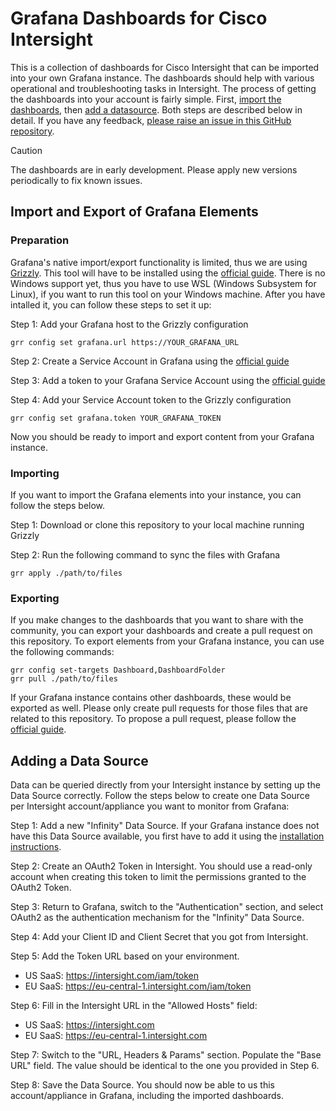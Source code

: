 # Grafana Dashboards for Cisco Intersight

This is a collection of dashboards for Cisco Intersight that can be imported into your own Grafana instance. The dashboards should help with various operational and troubleshooting tasks in Intersight. The process of getting the dashboards into your account is fairly simple. First, [import the dashboards](#Import-and-Export-of-Grafana-Elements), then [add a datasource](#Adding-a-Data-Source). Both steps are described below in detail. If you have any feedback, [please raise an issue in this GitHub repository](https://docs.github.com/en/issues/tracking-your-work-with-issues/using-issues/creating-an-issue).

> [!CAUTION]
> The dashboards are in early development. Please apply new versions periodically to fix known issues.

## Import and Export of Grafana Elements

### Preparation
Grafana's native import/export functionality is limited, thus we are using  [Grizzly](https://grafana.github.io/grizzly). This tool will have to be installed using the [official guide](https://grafana.github.io/grizzly/installation/). There is no Windows support yet, thus you have to use WSL (Windows Subsystem for Linux), if you want to run this tool on your Windows machine. After you have intalled it, you can follow these steps to set it up:

Step 1: Add your Grafana host to the Grizzly configuration
```
grr config set grafana.url https://YOUR_GRAFANA_URL
```

Step 2: Create a Service Account in Grafana using the [official guide](https://grafana.com/docs/grafana/latest/administration/service-accounts/#create-a-service-account-in-grafana)

Step 3: Add a token to your Grafana Service Account using the [official guide](https://grafana.com/docs/grafana/latest/administration/service-accounts/#add-a-token-to-a-service-account-in-grafana)

Step 4: Add your Service Account token to the Grizzly configuration
```
grr config set grafana.token YOUR_GRAFANA_TOKEN
```
Now you should be ready to import and export content from your Grafana instance.

### Importing
If you want to import the Grafana elements into your instance, you can follow the steps below.

Step 1: Download or clone this repository to your local machine running Grizzly

Step 2: Run the following command to sync the files with Grafana
```
grr apply ./path/to/files
```

### Exporting
If you make changes to the dashboards that you want to share with the community, you can export your dashboards and create a pull request on this repository. To export elements from your Grafana instance, you can use the following commands:
```
grr config set-targets Dashboard,DashboardFolder
grr pull ./path/to/files
```
If your Grafana instance contains other dashboards, these would be exported as well. Please only create pull requests for those files that are related to this repository. To propose a pull request, please follow the [official guide](https://docs.github.com/en/pull-requests/collaborating-with-pull-requests/proposing-changes-to-your-work-with-pull-requests/creating-a-pull-request).

## Adding a Data Source
Data can be queried directly from your Intersight instance by setting up the Data Source correctly. Follow the steps below to create one Data Source per Intersight account/appliance you want to monitor from Grafana:

Step 1: Add a new "Infinity" Data Source. If your Grafana instance does not have this Data Source available, you first have to add it using the [installation instructions](https://grafana.com/grafana/plugins/yesoreyeram-infinity-datasource/?tab=installation).

Step 2: Create an OAuth2 Token in Intersight. You should use a read-only account when creating this token to limit the permissions granted to the OAuth2 Token.

Step 3: Return to Grafana, switch to the "Authentication" section, and select OAuth2 as the authentication mechanism for the "Infinity" Data Source.

Step 4: Add your Client ID and Client Secret that you got from Intersight.

Step 5: Add the Token URL based on your environment.
* US SaaS: https://intersight.com/iam/token
* EU SaaS: https://eu-central-1.intersight.com/iam/token

Step 6: Fill in the Intersight URL in the "Allowed Hosts" field:
* US SaaS: https://intersight.com
* EU SaaS: https://eu-central-1.intersight.com

Step 7: Switch to the "URL, Headers & Params" section. Populate the "Base URL" field. The value should be identical to the one you provided in Step 6.

Step 8: Save the Data Source. You should now be able to us this account/appliance in Grafana, including the imported dashboards.
